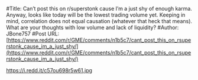 #Title: Can’t post this on r/superstonk cause I’m a just shy of enough karma. Anyway, looks like today will be the lowest trading volume yet. Keeping in mind, correlation does not equal causation (whatever that heck that means). What are your thoughts with low volume and lack of liquidity?
#Author: JBone757
#Post URL: [https://www.reddit.com/r/GME/comments/n1b5c7/cant_post_this_on_rsuperstonk_cause_im_a_just_shy/](https://www.reddit.com/r/GME/comments/n1b5c7/cant_post_this_on_rsuperstonk_cause_im_a_just_shy/)


https://i.redd.it/c57ou698r5w61.jpg